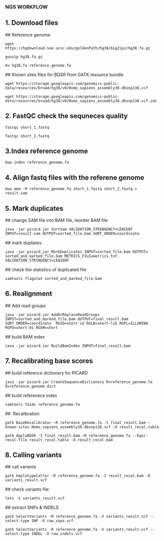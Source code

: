 ### NGS WORKFLOW

## 1. Download files

## Reference genome

`wget https://hgdownload.soe.ucsc.edu/goldenPath/hg38/bigZips/hg38.fa.gz`

`gunzip hg38.fa.gz`

`mv hg38.fa reference_genome.fa`

## Known sites files for BQSR from GATK resource bundle

`wget https://storage.googleapis.com/genomics-public-data/resources/broad/hg38/v0/Homo_sapiens_assembly38.dbsnp138.vcf`

`wget https://storage.googleapis.com/genomics-public-data/resources/broad/hg38/v0/Homo_sapiens_assembly38.dbsnp138.vcf.idx`

## 2. FastQC check the sequneces quality

`fastqc short_1.fastq`

`fastqc short_2.fastq`

## 3.Index reference genome

`bwa index reference_genome.fa`

## 4. Align fastq files with the referene genome

`bwa mem -M reference_genome.fa short_1.fastq short_2.fastq > result.sam`

## 5. Mark duplicates

## change SAM file into BAM file, reorder BAM file

`java -jar picard.jar SortSam VALIDATION_STRINGENCY=LENIENT INPUT=result.sam OUTPUT=sorted_file.bam SORT_ORDER=coordinate`

## mark dupliates

`java -jar picard.jar MarkDuplicates INPUT=sorted_file.bam OUTPUT= sorted_and_marked_file.bam METRICS_FILE=metrics.txt VALIDATION_STRINGENCY=LENIENT`

## check the statistics of duplicated file

`samtools flagstat sorted_and_marked_file.bam`

## 6. Realignment

## Add read groups

`java -jar picard.jar AddOrReplaceReadGroups INPUT=sorted_and_marked_file.bam OUTPUT=final_result.bam SORT_ORDER=coordinate  RGID=short-id RGLB=short-lib RGPL=ILLUMINA RGPU=short-01 RGSM=short`

## build BAM index

`java -jar picard.jar BuildBamIndex INPUT=final_result.bam`


## 7. Recalibrating base scores
## build reference dictionary for PICARD

`java -jar picard.jar CreateSequenceDictionary R=reference_genome.fa O=reference_genome.dict`

## build referenece index

`samtools faidx reference_genome.fa`

##  Recalibration

`gatk BaseRecalibrator –R reference_genome.fa -I final_result.bam –known-sites Homo_sapiens_assembly38.dbsnp138.vcf –O result_recal.table`

`gatk ApplyBQSR -I final_result.bam –R reference_genome.fa --bqsr-recal-file result_recal.table -O result_recal.bam`


## 8. Calling variants

## call variants

`gatk HaplotypeCaller -R reference_genome.fa -I result_recal.bam -O variants_result.vcf`

## check variants file

`less -S variants_result.vcf`

## extract SNPs & INDELS

`gatk SelectVariants -R reference_genome.fa -V variants_result.vcf --select-type SNP -O raw_snps.vcf`

`gatk SelectVariants -R reference_genome.fa -V variants_result.vcf --select-type INDEL -O raw_indels.vcf`
